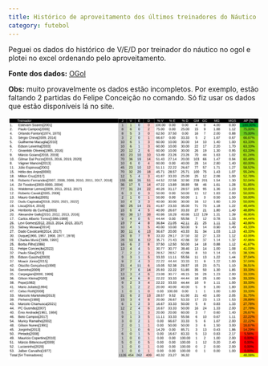 ```yaml
---
title: Histórico de aproveitamento dos últimos treinadores do Náutico
category: futebol
---
```


Peguei os dados do histórico de V/E/D por treinador do náutico no ogol e plotei no excel ordenando pelo aproveitamento.

**Fonte dos dados:** [OGol](https://ogol.com.br/team_coaches.php?id=2247)

**Obs:** muito provavelmente os dados estão incompletos. Por exemplo, estão faltando 2 partidas do Felipe Conceição no comando. Só fiz usar os dados que estão disponíveis lá no site.

![Tabela de aproveitamento](/img/futebol/2022-serieb/ap-treinadores-nau.png)